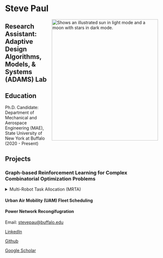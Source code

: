 # Steve Paul


<picture>
  <source media="(prefers-color-scheme: dark)" srcset="https://github.com/iamstevepaul/iamstevepaul.github.io/blob/main/github_page/IMG-8032-PhotoRoom.png-PhotoRoom.png">
  <img align="right" alt="Shows an illustrated sun in light mode and a moon with stars in dark mode." src="https://github.com/iamstevepaul/iamstevepaul.github.io/blob/main/github_page/IMG-8032-PhotoRoom.png-PhotoRoom.png" width="350" height="400">
</picture>



## Research Assistant: Adaptive Design Algorithms, Models, & Systems (ADAMS) Lab

## Education

Ph.D. Candidate: Department of Mechanical and Aerospace Engineering (MAE), State University of New York at Buffalo (2020 - Present)


## Projects

### Graph-based Reinforcement Learning for Complex Combinatorial Optimization Problems


 <details>
<!--  <summary>Multi-Robot Task Allocation (MRTA)</summary>
  Description
  Formulation
  Learning architecture
  Results
  Publications -->
 <summary>Multi-Robot Task Allocation (MRTA)</summary>
 <figure class="highlight">
    <pre>
        <code class="language-ruby" data-lang="ruby">
        <span class="nb"></span> <span class="s1">
  Description
  Formulation
  Learning architecture
  Results
  Publications
        </span>
        </code>
    </pre>
</figure>
</details>





#### Urban Air Mobility (UAM) Fleet Scheduling

#### Power Network Recongifugration






<!-- For more details see 
ic writing and formatting syntax](https://docs.github.com/en/github/writing-on-github/getting-started-with-writing-and-formatting-on-github/basic-writing-and-formatting-syntax). -->



Email: stevepau@buffalo.edu

[LinkedIn](https://www.linkedin.com/in/steve-paul-67699854/)

[Github](https://github.com/iamstevepaul)

[Google Scholar](https://scholar.google.com/citations?user=zRf7acsAAAAJ&hl=en&authuser=1)
